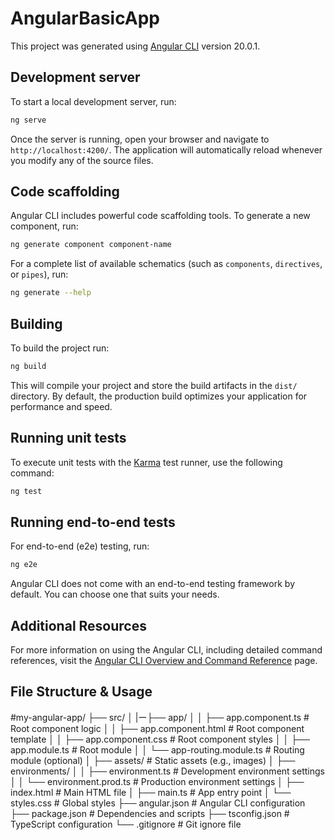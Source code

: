 # AngularBasicApp

This project was generated using [Angular CLI](https://github.com/angular/angular-cli) version 20.0.1.

## Development server

To start a local development server, run:

```bash
ng serve
```

Once the server is running, open your browser and navigate to `http://localhost:4200/`. The application will automatically reload whenever you modify any of the source files.

## Code scaffolding

Angular CLI includes powerful code scaffolding tools. To generate a new component, run:

```bash
ng generate component component-name
```

For a complete list of available schematics (such as `components`, `directives`, or `pipes`), run:

```bash
ng generate --help
```

## Building

To build the project run:

```bash
ng build
```

This will compile your project and store the build artifacts in the `dist/` directory. By default, the production build optimizes your application for performance and speed.

## Running unit tests

To execute unit tests with the [Karma](https://karma-runner.github.io) test runner, use the following command:

```bash
ng test
```

## Running end-to-end tests

For end-to-end (e2e) testing, run:

```bash
ng e2e
```

Angular CLI does not come with an end-to-end testing framework by default. You can choose one that suits your needs.

## Additional Resources

For more information on using the Angular CLI, including detailed command references, visit the [Angular CLI Overview and Command Reference](https://angular.dev/tools/cli) page.


## File Structure & Usage
#my-angular-app/
├── src/
│   |ー├── app/
│   │   ├── app.component.ts       # Root component logic
│   │   ├── app.component.html     # Root component template
│   │   ├── app.component.css      # Root component styles
│   │   ├── app.module.ts          # Root module
│   │   └── app-routing.module.ts  # Routing module (optional)
│   ├── assets/                   # Static assets (e.g., images)
│   ├── environments/
│   │   ├── environment.ts        # Development environment settings
│   │   └── environment.prod.ts   # Production environment settings
│   ├── index.html                # Main HTML file
│   ├── main.ts                   # App entry point
│   └── styles.css                # Global styles
├── angular.json                  # Angular CLI configuration
├── package.json                  # Dependencies and scripts
├── tsconfig.json                 # TypeScript configuration
└── .gitignore                    # Git ignore file